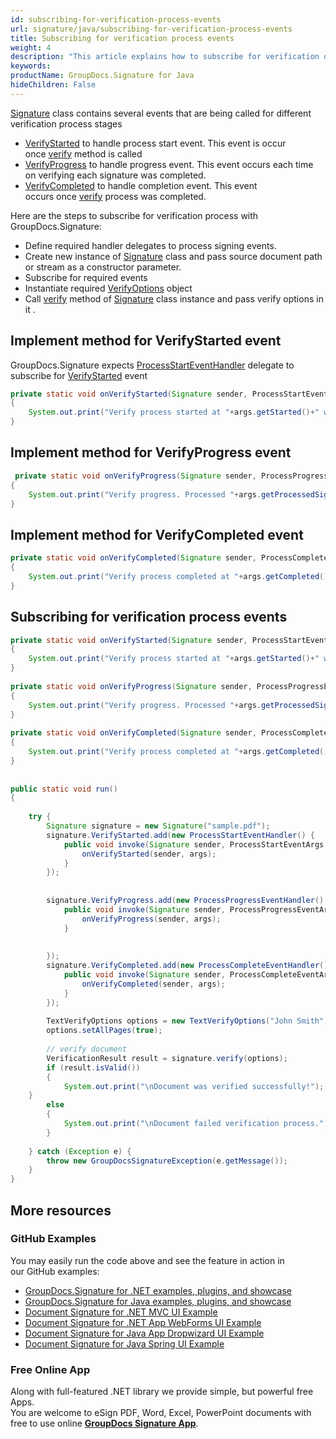 ```yaml
---
id: subscribing-for-verification-process-events
url: signature/java/subscribing-for-verification-process-events
title: Subscribing for verification process events
weight: 4
description: "This article explains how to subscribe for verification of electronic signatures events like start, progress and completion with GroupDocs.Signature API."
keywords: 
productName: GroupDocs.Signature for Java
hideChildren: False
---
```

[Signature](https://apireference.groupdocs.com/java/signature/com.groupdocs.signature/Signature) class contains several events that are being called for different verification process stages

*   [VerifyStarted](https://apireference.groupdocs.com/java/signature/com.groupdocs.signature/Signature#VerifyStarted) to handle process start event. This event is occur once [verify](https://apireference.groupdocs.com/java/signature/com.groupdocs.signature/Signature#verify(com.groupdocs.signature.options.verify.VerifyOptions)) method is called
*   [VerifyProgress](https://apireference.groupdocs.com/java/signature/com.groupdocs.signature/Signature#VerifyProgress) to handle progress event. This event occurs each time on verifying each signature was completed.
*   [VerifyCompleted](https://apireference.groupdocs.com/java/signature/com.groupdocs.signature/Signature#VerifyCompleted) to handle completion event. This event occurs once [verify](https://apireference.groupdocs.com/java/signature/com.groupdocs.signature/Signature#verify(com.groupdocs.signature.options.verify.VerifyOptions)) process was completed.    

Here are the steps to subscribe for verification process with GroupDocs.Signature:
*   Define required handler delegates to process signing events.    
*   Create new instance of [Signature](https://apireference.groupdocs.com/java/signature/com.groupdocs.signature/Signature) class and pass source document path or stream as a constructor parameter.    
*   Subscribe for required events      
*   Instantiate required [VerifyOptions](https://apireference.groupdocs.com/java/signature/com.groupdocs.signature.options.verify/VerifyOptions) object  
*   Call [verify](https://apireference.groupdocs.com/java/signature/com.groupdocs.signature/Signature#verify(com.groupdocs.signature.options.verify.VerifyOptions)) method of [Signature](https://apireference.groupdocs.com/java/signature/com.groupdocs.signature/Signature) class instance and pass verify options in it .
    

## Implement method for VerifyStarted event

GroupDocs.Signature expects [ProcessStartEventHandler](https://apireference.groupdocs.com/java/signature/com.groupdocs.signature.handler.events/ProcessStartEventHandler) delegate to subscribe for [VerifyStarted](https://apireference.groupdocs.com/java/signature/com.groupdocs.signature/Signature#VerifyStarted) event

```java
private static void onVerifyStarted(Signature sender, ProcessStartEventArgs args)
{
    System.out.print("Verify process started at "+args.getStarted()+" with "+args.getTotalSignatures()+" total signatures to be put in document");
}
```

## Implement method for VerifyProgress event

```java
 private static void onVerifyProgress(Signature sender, ProcessProgressEventArgs args)
{
    System.out.print("Verify progress. Processed "+args.getProcessedSignatures()+" signatures. Time spent "+args.getTicks()+" mlsec");
}
```

## Implement method for VerifyCompleted event

```java
private static void onVerifyCompleted(Signature sender, ProcessCompleteEventArgs args)
{
    System.out.print("Verify process completed at "+args.getCompleted()+" with "+args.getTotalSignatures()+" total signatures. Process took "+args.getTicks()+" mlsec");
}
```

## Subscribing for verification process events

```java
private static void onVerifyStarted(Signature sender, ProcessStartEventArgs args)
{
    System.out.print("Verify process started at "+args.getStarted()+" with "+args.getTotalSignatures()+" total signatures to be put in document");
}
 
private static void onVerifyProgress(Signature sender, ProcessProgressEventArgs args)
{
    System.out.print("Verify progress. Processed "+args.getProcessedSignatures()+" signatures. Time spent "+args.getTicks()+" mlsec");
}
 
private static void onVerifyCompleted(Signature sender, ProcessCompleteEventArgs args)
{
    System.out.print("Verify process completed at "+args.getCompleted()+" with "+args.getTotalSignatures()+" total signatures. Process took "+args.getTicks()+" mlsec");
}
 
 
public static void run()
{   
 
    try {
        Signature signature = new Signature("sample.pdf");
        signature.VerifyStarted.add(new ProcessStartEventHandler() {
            public void invoke(Signature sender, ProcessStartEventArgs args) {
                onVerifyStarted(sender, args);
            }
        });
 
 
        signature.VerifyProgress.add(new ProcessProgressEventHandler() {
            public void invoke(Signature sender, ProcessProgressEventArgs args) {
                onVerifyProgress(sender, args);
            }
 
 
        });
        signature.VerifyCompleted.add(new ProcessCompleteEventHandler() {
            public void invoke(Signature sender, ProcessCompleteEventArgs args) {
                onVerifyCompleted(sender, args);
            }
        });
 
        TextVerifyOptions options = new TextVerifyOptions("John Smith");
        options.setAllPages(true);
 
        // verify document
        VerificationResult result = signature.verify(options);
        if (result.isValid())
        {
            System.out.print("\nDocument was verified successfully!");
    }
        else
        {
            System.out.print("\nDocument failed verification process.");
        }
 
    } catch (Exception e) {
        throw new GroupDocsSignatureException(e.getMessage());
    }
}
```

## More resources

### GitHub Examples 

You may easily run the code above and see the feature in action in our GitHub examples:

*   [GroupDocs.Signature for .NET examples, plugins, and showcase](https://github.com/groupdocs-signature/GroupDocs.Signature-for-.NET)    
*   [GroupDocs.Signature for Java examples, plugins, and showcase](https://github.com/groupdocs-signature/GroupDocs.Signature-for-Java)    
*   [Document Signature for .NET MVC UI Example](https://github.com/groupdocs-signature/GroupDocs.Signature-for-.NET-MVC)    
*   [Document Signature for .NET App WebForms UI Example](https://github.com/groupdocs-signature/GroupDocs.Signature-for-.NET-WebForms)    
*   [Document Signature for Java App Dropwizard UI Example](https://github.com/groupdocs-signature/GroupDocs.Signature-for-Java-Dropwizard)   
*   [Document Signature for Java Spring UI Example](https://github.com/groupdocs-signature/GroupDocs.Signature-for-Java-Spring)
    

### Free Online App 

Along with full-featured .NET library we provide simple, but powerful free Apps.  
You are welcome to eSign PDF, Word, Excel, PowerPoint documents with free to use online **[GroupDocs Signature App](https://products.groupdocs.app/signature)**.
